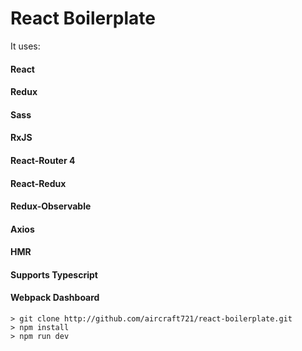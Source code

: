 # React Boilerplate 

It uses: 
#### React
#### Redux
#### Sass
#### RxJS
#### React-Router 4
#### React-Redux
#### Redux-Observable
#### Axios
#### HMR
#### Supports Typescript
#### Webpack Dashboard

```
> git clone http://github.com/aircraft721/react-boilerplate.git
> npm install
> npm run dev 
```